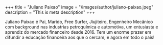 +++
title = "Juliano Paixao"
image = "/images/author/juliano-paixao.jpeg"
description = "This is meta description"
+++

Juliano Paixao é Pai, Marido, Free Surfer, Jiujiteiro, Engenheiro Mecânico com background nas industrias petroquímica e automotiva, um entusiasta e aprendiz do mercado financeiro desde 2016. Tem um enorme prazer em difundir a educação financeira aos que o cercam, e agora em todo o país!